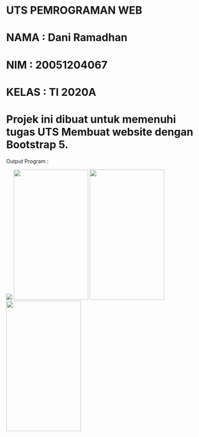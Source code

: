 # UTS PEMROGRAMAN WEB
# NAMA  : Dani Ramadhan
# NIM   : 20051204067
# KELAS : TI 2020A

# Projek ini dibuat untuk memenuhi tugas UTS Membuat website dengan Bootstrap 5.
 Output Program :

<img src="https://user-images.githubusercontent.com/100106606/197399409-5939ff90-de8a-454b-adb7-1bfe93bc16b3.png"> 
<img src="https://user-images.githubusercontent.com/100106606/197399432-e33736f9-1592-4153-aa74-4396c481e8ba.png" width="200" height="350">
<img src="https://user-images.githubusercontent.com/100106606/197399453-853b8b0c-f873-4c84-a5fa-4c3f9424ad8c.png" width="200" height="350"> 
<img src="https://user-images.githubusercontent.com/100106606/197399474-4def75b8-a324-4f7c-aa40-9d28cf7a7a5c.png" width="200" height="350">


